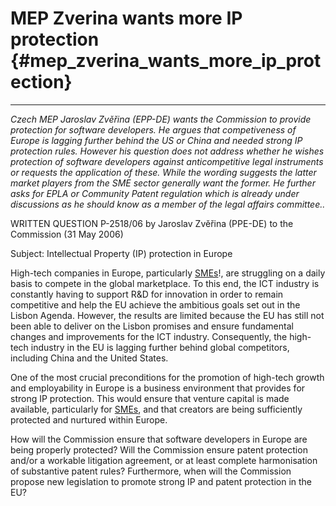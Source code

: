 # MEP Zverina wants more IP protection {#mep_zverina_wants_more_ip_protection}

------------------------------------------------------------------------

*Czech MEP Jaroslav Zvěřina (EPP-DE) wants the Commission to provide
protection for software developers. He argues that competiveness of
Europe is lagging further behind the US or China and needed strong IP
protection rules. However his question does not address whether he
wishes protection of software developers against anticompetitive legal
instruments or requests the application of these. While the wording
suggests the latter market players from the SME sector generally want
the former. He further asks for EPLA or Community Patent regulation
which is already under discussions as he should know as a member of the
legal affairs committee..*

WRITTEN QUESTION P-2518/06 by Jaroslav Zvěřina (PPE-DE) to the
Commission (31 May 2006)

Subject: Intellectual Property (IP) protection in Europe

High-tech companies in Europe, particularly [SMEs](SMEs "wikilink")!,
are struggling on a daily basis to compete in the global marketplace. To
this end, the ICT industry is constantly having to support R&D for
innovation in order to remain competitive and help the EU achieve the
ambitious goals set out in the Lisbon Agenda. However, the results are
limited because the EU has still not been able to deliver on the Lisbon
promises and ensure fundamental changes and improvements for the ICT
industry. Consequently, the high-tech industry in the EU is lagging
further behind global competitors, including China and the United
States.

One of the most crucial preconditions for the promotion of high-tech
growth and employability in Europe is a business environment that
provides for strong IP protection. This would ensure that venture
capital is made available, particularly for [SMEs](SMEs "wikilink"), and
that creators are being sufficiently protected and nurtured within
Europe.

How will the Commission ensure that software developers in Europe are
being properly protected? Will the Commission ensure patent protection
and/or a workable litigation agreement, or at least complete
harmonisation of substantive patent rules? Furthermore, when will the
Commission propose new legislation to promote strong IP and patent
protection in the EU?
